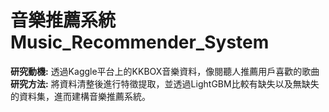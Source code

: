 # 音樂推薦系統 Music_Recommender_System

**研究動機:** 透過Kaggle平台上的KKBOX音樂資料，像閱聽人推薦用戶喜歡的歌曲  
**研究方法:** 將資料清整後進行特徵提取，並透過LightGBM比較有缺失以及無缺失的資料集，進而建構音樂推薦系統。
